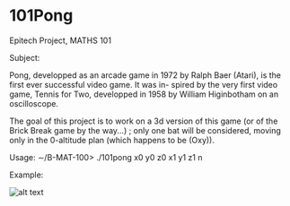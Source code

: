 # 101Pong

Epitech Project, MATHS 101

Subject:

Pong, developped as an arcade game in 1972 by Ralph Baer (Atari), is the first ever successful video game. It was in-
spired by the very first video game, Tennis for Two, developped in 1958 by William Higinbotham on an oscilloscope.

The goal of this project is to work on a 3d version of this game (or of the Brick Break game by the way...) ; only one bat
will be considered, moving only in the 0-altitude plan (which happens to be (Oxy)).

Usage:
∼/B-MAT-100> ./101pong x0 y0 z0 x1 y1 z1 n

Example:


![alt text](https://github.com/alexandre10044/101Pong/blob/master/example.png)
